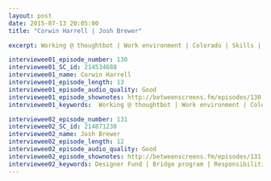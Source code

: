 ```yaml
---
layout: post
date: 2015-07-13 20:05:00
title: "Corwin Harrell | Josh Brewer" 

excerpt: Working @ thoughtbot | Work environment | Colorado | Skills | Culture of learning | Investment fridays | Design Sprints | Clients | Beginners mind | Full-stack designers || Designer Fund | Bridge program | Responsibilities | Power of design | Startup mentor / advisor | Design influence | Kleiner Perkins | Apple | Jobs & Ive | Chances for success | Hiring designers | Sales & Marketing | U.S. colleges | Industry pace

interviewee01_episode_number: 130
interviewee01_SC_id: 214534688
interviewee01_name: Corwin Harrell
interviewee01_episode_length: 13
interviewee01_episode_audio_quality: Good
interviewee01_episode_shownotes: http://betweenscreens.fm/episodes/130
interviewee01_keywords:  Working @ thoughtbot | Work environment | Colorado | Skills | Culture of learning | Investment fridays | Design Sprints | Clients | Beginners mind | Full-stack designers 

interviewee02_episode_number: 131
interviewee02_SC_id: 214871238
interviewee02_name: Josh Brewer
interviewee02_episode_length: 12
interviewee02_episode_audio_quality: Good
interviewee02_episode_shownotes: http://betweenscreens.fm/episodes/131
interviewee02_keywords: Designer Fund | Bridge program | Responsibilities | Power of design | Startup mentor / advisor | Design influence | Kleiner Perkins | Apple | Jobs & Ive | Chances for success | Hiring designers | Sales & Marketing | U.S. colleges | Industry pace 
---
```

